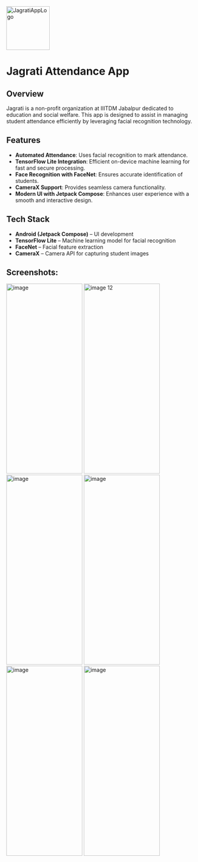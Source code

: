 <img width="114" height="115" alt="JagratiAppLogo" src="https://github.com/user-attachments/assets/a472b331-ce73-4446-9f0a-ebfea0bfb012" />

# Jagrati Attendance App

## Overview
Jagrati is a non-profit organization at IIITDM Jabalpur dedicated to education and social welfare. This app is designed to assist in managing student attendance efficiently by leveraging facial recognition technology.

## Features
- **Automated Attendance**: Uses facial recognition to mark attendance.
- **TensorFlow Lite Integration**: Efficient on-device machine learning for fast and secure processing.
- **Face Recognition with FaceNet**: Ensures accurate identification of students.
- **CameraX Support**: Provides seamless camera functionality.
- **Modern UI with Jetpack Compose**: Enhances user experience with a smooth and interactive design.

## Tech Stack
- **Android (Jetpack Compose)** – UI development
- **TensorFlow Lite** – Machine learning model for facial recognition
- **FaceNet** – Facial feature extraction
- **CameraX** – Camera API for capturing student images

## Screenshots:
<img width="200" height="500" alt="image" src="https://github.com/user-attachments/assets/e1ace246-1022-4703-802d-d10d4bb3af77" />
<img width="200" height="500" alt="image 12" src="https://github.com/user-attachments/assets/f44cb7a9-4bea-4144-8cbf-6fb41be2d5cc" />
<img width="200" height="500" alt="image" src="https://github.com/user-attachments/assets/9e1907b4-068a-4103-9060-900ee1f3a664" />
<img width="200" height="500" alt="image" src="https://github.com/user-attachments/assets/adcfca40-2e25-410f-a0b1-b1d43ba7b0cf" />
<img width="200" height="500" alt="image" src="https://github.com/user-attachments/assets/dfe9d43f-da5a-4d8f-9d87-28ea0746e6eb" />
<img width="200" height="500" alt="image" src="https://github.com/user-attachments/assets/040398d1-a8f2-484e-a9c1-3fb64bc63cd2" />


